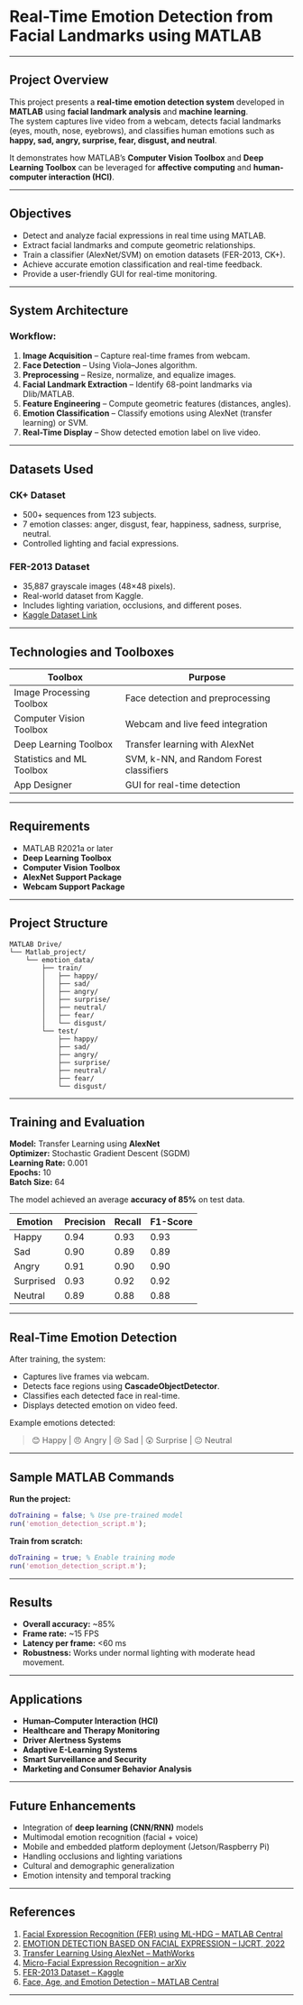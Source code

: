 # Real-Time Emotion Detection from Facial Landmarks using MATLAB



---

## Project Overview

This project presents a **real-time emotion detection system** developed in **MATLAB** using **facial landmark analysis** and **machine learning**.  
The system captures live video from a webcam, detects facial landmarks (eyes, mouth, nose, eyebrows), and classifies human emotions such as **happy, sad, angry, surprise, fear, disgust, and neutral**.

It demonstrates how MATLAB’s **Computer Vision Toolbox** and **Deep Learning Toolbox** can be leveraged for **affective computing** and **human-computer interaction (HCI)**.

---

## Objectives

- Detect and analyze facial expressions in real time using MATLAB.  
- Extract facial landmarks and compute geometric relationships.  
- Train a classifier (AlexNet/SVM) on emotion datasets (FER-2013, CK+).  
- Achieve accurate emotion classification and real-time feedback.  
- Provide a user-friendly GUI for real-time monitoring.

---

## System Architecture

### Workflow:
1. **Image Acquisition** – Capture real-time frames from webcam.  
2. **Face Detection** – Using Viola–Jones algorithm.  
3. **Preprocessing** – Resize, normalize, and equalize images.  
4. **Facial Landmark Extraction** – Identify 68-point landmarks via Dlib/MATLAB.  
5. **Feature Engineering** – Compute geometric features (distances, angles).  
6. **Emotion Classification** – Classify emotions using AlexNet (transfer learning) or SVM.  
7. **Real-Time Display** – Show detected emotion label on live video.

---

## Datasets Used

### CK+ Dataset
- 500+ sequences from 123 subjects.  
- 7 emotion classes: anger, disgust, fear, happiness, sadness, surprise, neutral.  
- Controlled lighting and facial expressions.

### FER-2013 Dataset
- 35,887 grayscale images (48×48 pixels).  
- Real-world dataset from Kaggle.  
- Includes lighting variation, occlusions, and different poses.  
- [Kaggle Dataset Link](https://www.kaggle.com/datasets/msambare/fer2013/data)

---

## Technologies and Toolboxes

| Toolbox | Purpose |
|----------|----------|
| Image Processing Toolbox | Face detection and preprocessing |
| Computer Vision Toolbox | Webcam and live feed integration |
| Deep Learning Toolbox | Transfer learning with AlexNet |
| Statistics and ML Toolbox | SVM, k-NN, and Random Forest classifiers |
| App Designer | GUI for real-time detection |

---

## Requirements

- MATLAB R2021a or later  
- **Deep Learning Toolbox**  
- **Computer Vision Toolbox**  
- **AlexNet Support Package**  
- **Webcam Support Package**

---

## Project Structure

```
MATLAB Drive/
└── Matlab_project/
    └── emotion_data/
        ├── train/
        │   ├── happy/
        │   ├── sad/
        │   ├── angry/
        │   ├── surprise/
        │   ├── neutral/
        │   ├── fear/
        │   └── disgust/
        └── test/
            ├── happy/
            ├── sad/
            ├── angry/
            ├── surprise/
            ├── neutral/
            ├── fear/
            └── disgust/
```

---

## Training and Evaluation

**Model:** Transfer Learning using **AlexNet**  
**Optimizer:** Stochastic Gradient Descent (SGDM)  
**Learning Rate:** 0.001  
**Epochs:** 10  
**Batch Size:** 64  

The model achieved an average **accuracy of 85%** on test data.

| Emotion | Precision | Recall | F1-Score |
|----------|-----------|--------|----------|
| Happy | 0.94 | 0.93 | 0.93 |
| Sad | 0.90 | 0.89 | 0.89 |
| Angry | 0.91 | 0.90 | 0.90 |
| Surprised | 0.93 | 0.92 | 0.92 |
| Neutral | 0.89 | 0.88 | 0.88 |

---

## Real-Time Emotion Detection

After training, the system:
- Captures live frames via webcam.  
- Detects face regions using **CascadeObjectDetector**.  
- Classifies each detected face in real-time.  
- Displays detected emotion on video feed.  

Example emotions detected:
> 😊 Happy | 😠 Angry | 😢 Sad | 😲 Surprise | 😐 Neutral

---

## Sample MATLAB Commands

**Run the project:**
```matlab
doTraining = false; % Use pre-trained model
run('emotion_detection_script.m');
```

**Train from scratch:**
```matlab
doTraining = true; % Enable training mode
run('emotion_detection_script.m');
```

---

##  Results

- **Overall accuracy:** ~85%  
- **Frame rate:** ~15 FPS  
- **Latency per frame:** <60 ms  
- **Robustness:** Works under normal lighting with moderate head movement.

---

## Applications

-  **Human–Computer Interaction (HCI)**  
-  **Healthcare and Therapy Monitoring**  
-  **Driver Alertness Systems**  
-  **Adaptive E-Learning Systems**  
-  **Smart Surveillance and Security**  
- **Marketing and Consumer Behavior Analysis**

---

##  Future Enhancements

- Integration of **deep learning (CNN/RNN)** models  
- Multimodal emotion recognition (facial + voice)  
- Mobile and embedded platform deployment (Jetson/Raspberry Pi)  
- Handling occlusions and lighting variations  
- Cultural and demographic generalization  
- Emotion intensity and temporal tracking  

---

## References

1. [Facial Expression Recognition (FER) using ML-HDG – MATLAB Central](https://www.mathworks.com/matlabcentral/fileexchange/166321-facial-expression-recognition-fer-using-ml-hdg)  
2. [EMOTION DETECTION BASED ON FACIAL EXPRESSION – IJCRT, 2022](https://ijcrt.org/papers/IJCRT2209095.pdf)  
3. [Transfer Learning Using AlexNet – MathWorks](https://in.mathworks.com/help/deeplearning/ug/transfer-learning-using-alexnet.html)  
4. [Micro-Facial Expression Recognition – arXiv](https://arxiv.org/abs/2009.13792)  
5. [FER-2013 Dataset – Kaggle](https://www.kaggle.com/datasets/msambare/fer2013/data)  
6. [Face, Age, and Emotion Detection – MATLAB Central](https://www.mathworks.com/matlabcentral/fileexchange/71819-face-age-and-emotion-detection)

---

